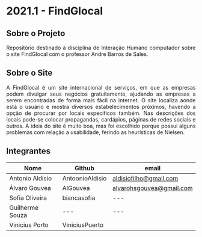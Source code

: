 # 2021.1 - FindGlocal
## Sobre o Projeto
<p align="justify"> Repositório destinado à disciplina de Interação Humano computador sobre o site FindGlocal com o professor Andre Barros de Sales.</p>

## Sobre o Site 
<p align = "justify"> A FindGlocal é um site internacional de serviços, em que as empresas podem divulgar seus negócios gratuitamente, ajudando as empresas a serem encontradas de forma mais fácil na internet. O site localiza aonde está o usuário e mostra diversos estabelecimentos próximos, havendo a opção de procurar por locais específicos também. Nas descrições dos locais pode-se colocar propagandas, cardápios, páginas de redes sociais e outros. A ideia do site é muito boa, mas foi escolhido porque possui alguns problemas com relação a usabilidade, ferindo as heurísticas de Nielsen. </p>

## Integrantes 

| Nome | Github | email |
| ---  | ---    | --- |
|Antonio Aldísio | AntoonioAldisio | aldisiofilho@gmail.com |
|Álvaro  Gouvea| AlGouvea | alvarohsgouvea@gmail.com | 
|Sofia  Oliveira|  biancasofia | --- | 
|Guilherme  Souza |  --- | --- | 
|Vinicius Porto| ViniciusPuerto |  |


